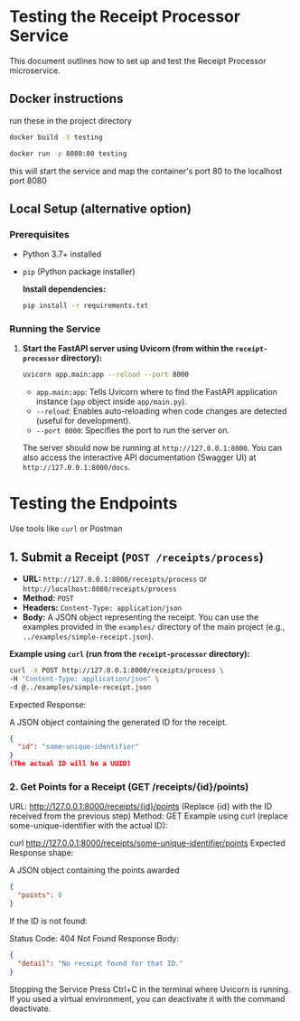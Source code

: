 # Testing the Receipt Processor Service

This document outlines how to set up and test the Receipt Processor microservice.

## Docker instructions

run these in the project directory

```bash
docker build -t testing
```

```bash
docker run -p 8080:80 testing
```

this will start the service and map the container's port 80 to the localhost port 8080


## Local Setup (alternative option)

### Prerequisites

- Python 3.7+ installed
- `pip` (Python package installer)


  **Install dependencies:**
    ```bash
    pip install -r requirements.txt
    ```

### Running the Service

1.  **Start the FastAPI server using Uvicorn (from within the `receipt-processor` directory):**
    ```bash
    uvicorn app.main:app --reload --port 8000
    ```
    *   `app.main:app`: Tells Uvicorn where to find the FastAPI application instance (`app` object inside `app/main.py`).
    *   `--reload`: Enables auto-reloading when code changes are detected (useful for development).
    *   `--port 8000`: Specifies the port to run the server on.

    The server should now be running at `http://127.0.0.1:8000`. You can also access the interactive API documentation (Swagger UI) at `http://127.0.0.1:8000/docs`.

# Testing the Endpoints

Use tools like `curl` or Postman

## 1. Submit a Receipt (`POST /receipts/process`)

*   **URL:** `http://127.0.0.1:8000/receipts/process` or `http://localhost:8080/receipts/process`
*   **Method:** `POST`
*   **Headers:** `Content-Type: application/json`
*   **Body:** A JSON object representing the receipt. You can use the examples provided in the `examples/` directory of the main project (e.g., `../examples/simple-receipt.json`).

**Example using `curl` (run from the `receipt-processor` directory):**

```bash
curl -X POST http://127.0.0.1:8000/receipts/process \
-H "Content-Type: application/json" \
-d @../examples/simple-receipt.json

```


Expected Response:

A JSON object containing the generated ID for the receipt.

```json
{
  "id": "some-unique-identifier"
}
(The actual ID will be a UUID)
```

### 2. Get Points for a Receipt (GET /receipts/{id}/points)

URL: http://127.0.0.1:8000/receipts/{id}/points (Replace {id} with the ID received from the previous step)
Method: GET
Example using curl (replace some-unique-identifier with the actual ID):

curl http://127.0.0.1:8000/receipts/some-unique-identifier/points
Expected Response shape:

A JSON object containing the points awarded 

```json
{
  "points": 0
}
```

If the ID is not found:

Status Code: 404 Not Found
Response Body:

```json
{
  "detail": "No receipt found for that ID."
}
```

Stopping the Service
Press Ctrl+C in the terminal where Uvicorn is running. If you used a virtual environment, you can deactivate it with the command deactivate.


